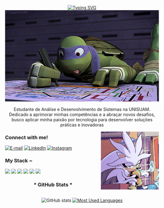 
<div align="center">
  <a href="https://git.io/typing-svg"><img src="https://readme-typing-svg.demolab.com?font=Pixelify+Sans&size=30&pause=1000&color=FFB02F&background=FF252F00&center=true&vCenter=true&repeat=false&width=435&lines=Bem+vindo+ao+meu+github!+" alt="Typing SVG" /></a>
</div>

<div align="center">
  <img alt="Donnie" src="https://raw.githubusercontent.com/EduardoWill/EduardoWill/main/src/DonnieDumby.png" style="height: 300px; object-fit: cover; object-position: center;">
</div>




<p align="center">Estudante de Análise e Desenvolvimento de Sistemas na UNISUAM. Dedicado a aprimorar minhas competências e a abraçar novos desafios, busco aplicar minha paixão por tecnologia para desenvolver soluções práticas e inovadoras</p>

  


<img align="right" alt="Silver the Hedgehog" height="190px" src="./src/Silver.jpg">

<h3 align="left">Connect with me!</h3>

[![E-mail](https://img.shields.io/badge/-Email-000?style=for-the-badge&logo=microsoft-outlook&logoColor=FF00F6&color:FFF)](mailto:eduardo.williamf188@gmail.com)
[![LinkedIn](https://img.shields.io/badge/-LinkedIn-000?style=for-the-badge&logo=linkedin&logoColor=FF00F6&color:FFF)](https://www.linkedin.com/in/eduardo-william/)
[![Instagram](https://img.shields.io/badge/-Instagram-000?style=for-the-badge&logo=instagram&logoColor=FF00F6&color:FFF)](https://www.instagram.com//)


<h3 align="left">My Stack ~</h3>

<div align="left">
  <img src="https://cdn.jsdelivr.net/gh/devicons/devicon@latest/icons/html5/html5-original.svg" height="60" />
  <img src="https://cdn.jsdelivr.net/gh/devicons/devicon@latest/icons/css3/css3-original-wordmark.svg" height="70"/>
  <img src="https://cdn.jsdelivr.net/gh/devicons/devicon@latest/icons/javascript/javascript-original.svg" height="60" />
  <img src="https://cdn.jsdelivr.net/gh/devicons/devicon@latest/icons/python/python-original.svg" height="60"/>     
  <img src="https://cdn.jsdelivr.net/gh/devicons/devicon@latest/icons/nodejs/nodejs-plain.svg" height="60" />
  <img src="https://cdn.jsdelivr.net/gh/devicons/devicon@latest/icons/selenium/selenium-original.svg" height="60" />
          
          
</div>



<div style="text-align: center;" align="center">
  <h3>* GitHub Stats *</h3>
  <br>
  <img src="http://github-profile-summary-cards.vercel.app/api/cards/profile-details?username=EduardoWill&theme=slateorange" alt="GitHub stats">

  <a href="https://github.com/mari4souza/github-readme-stats">
    <img src="http://github-profile-summary-cards.vercel.app/api/cards/repos-per-language?username=EduardoWill&theme=slateorange" alt="Most Used Languages">
  </a>
</div>


#


